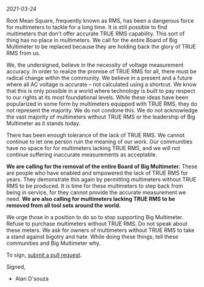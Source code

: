 *2021-03-24*

Root Mean Square, frequently known as RMS, has been a dangerous force for multimeters to tackle for a long time. It is still possible to find multimeters that don't offer accurate TRUE RMS capability. This sort of thing has no place in multimeters. We call for the entire Board of Big Multimeter to be replaced because they are holding back the glory of TRUE RMS from us.

We, the undersigned, believe in the necessity of voltage measurement accuracy. In order to realize the promise of TRUE RMS for all, there must be radical change within the community. We believe in a present and a future where all AC voltage is accurate – not calculated using a shortcut. We know that this is only possible in a world where technology is built to pay respect to our rights at its most foundational levels. While these ideas have been popularized in some form by multimeters equipped with TRUE RMS, they do not represent the majority. We do not condone this. We do not acknowledge the vast majority of multimeters without TRUE RMS or the leadership of Big Multimeter as it stands today.

There has been enough tolerance of the lack of TRUE RMS. We cannot continue to let one person ruin the meaning of our work. Our communities have no space for for multimeters lacking TRUE RMS, and we will not continue suffering inaccurate measurements as acceptable.

**We are calling for the removal of the entire Board of Big Multimeter.** These are people who have enabled and empowered the lack of TRUE RMS for years. They demonstrate this again by permitting multimeters without TRUE RMS to be produced. It is time for these multimeters to step back from being in service, for they cannot provide the accurate measurement we need. **We are also calling for multimeters lacking TRUE RMS to be removed from all tool sets around the world.**

We urge those in a position to do so to stop supporting Big Multimeter. Refuse to purchase multimeters without TRUE RMS. Do not speak about these meters. We ask for owners of multimeters without TRUE RMS to take a stand against bigotry and hate. While doing these things, tell these communities and Big Multimeter why.

To sign, [submit a pull request](https://github.com/XilogOfficial/true-rms-open-letter.github.io/pulls).

Signed,

- Alan D'souza
